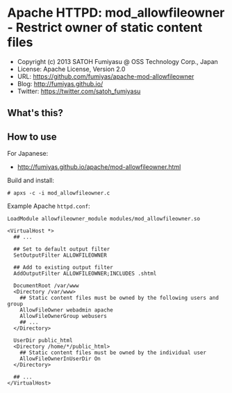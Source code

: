 Apache HTTPD: mod_allowfileowner - Restrict owner of static content files
======================================================================

  * Copyright (c) 2013 SATOH Fumiyasu @ OSS Technology Corp., Japan
  * License: Apache License, Version 2.0
  * URL: <https://github.com/fumiyas/apache-mod-allowfileowner>
  * Blog: <http://fumiyas.github.io/>
  * Twitter: <https://twitter.com/satoh_fumiyasu>

What's this?
----------------------------------------------------------------------

How to use
----------------------------------------------------------------------

For Japanese:

  * http://fumiyas.github.io/apache/mod-allowfileowner.html


Build and install:

``` console
# apxs -c -i mod_allowfileowner.c
```

Example Apache `httpd.conf`:

```
LoadModule allowfileowner_module modules/mod_allowfileowner.so

<VirtualHost *>
  ## ...

  ## Set to default output filter
  SetOutputFilter ALLOWFILEOWNER

  ## Add to existing output filter
  AddOutputFilter ALLOWFILEOWNER;INCLUDES .shtml

  DocumentRoot /var/www
  <Directory /var/www>
    ## Static content files must be owned by the following users and group
    AllowFileOwner webadmin apache
    AllowFileOwnerGroup webusers
    ## ...
  </Directory>

  UserDir public_html
  <Directory /home/*/public_html>
    ## Static content files must be owned by the individual user
    AllowFileOwnerInUserDir On
  </Directory>

  ## ...
</VirtualHost>
```

